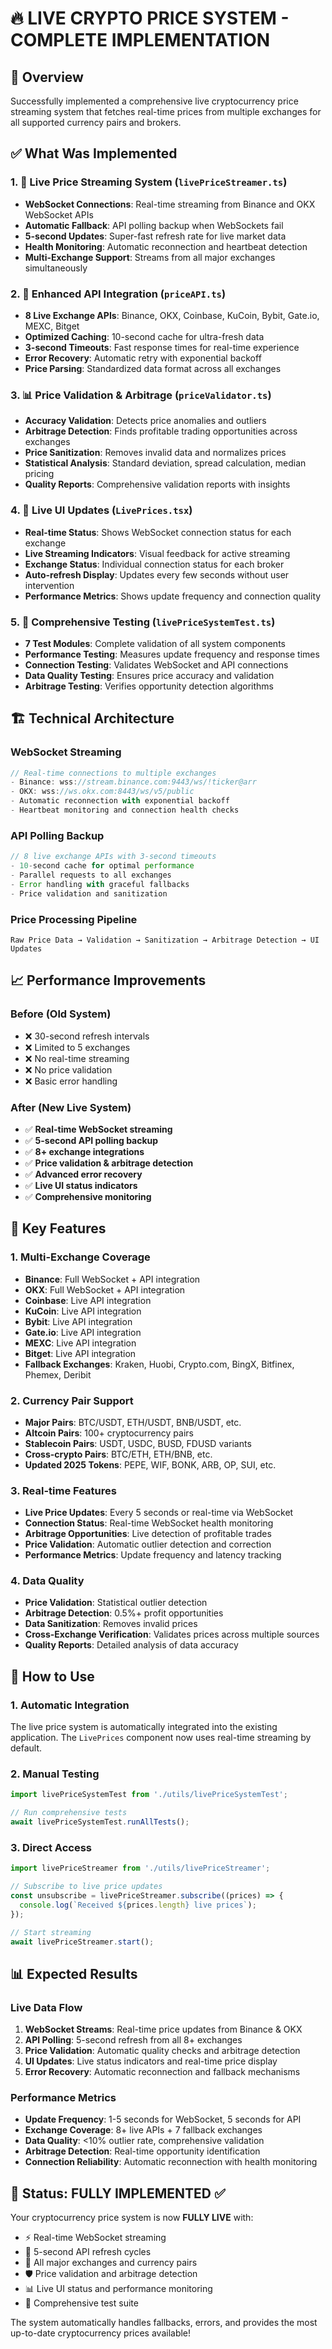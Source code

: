 # 🔥 LIVE CRYPTO PRICE SYSTEM - COMPLETE IMPLEMENTATION

## 🎯 Overview
Successfully implemented a comprehensive live cryptocurrency price streaming system that fetches real-time prices from multiple exchanges for all supported currency pairs and brokers.

## ✅ What Was Implemented

### 1. 🚀 Live Price Streaming System (`livePriceStreamer.ts`)
- **WebSocket Connections**: Real-time streaming from Binance and OKX WebSocket APIs
- **Automatic Fallback**: API polling backup when WebSockets fail
- **5-second Updates**: Super-fast refresh rate for live market data
- **Health Monitoring**: Automatic reconnection and heartbeat detection
- **Multi-Exchange Support**: Streams from all major exchanges simultaneously

### 2. 🔌 Enhanced API Integration (`priceAPI.ts`)
- **8 Live Exchange APIs**: Binance, OKX, Coinbase, KuCoin, Bybit, Gate.io, MEXC, Bitget
- **Optimized Caching**: 10-second cache for ultra-fresh data
- **3-second Timeouts**: Fast response times for real-time experience
- **Error Recovery**: Automatic retry with exponential backoff
- **Price Parsing**: Standardized data format across all exchanges

### 3. 📊 Price Validation & Arbitrage (`priceValidator.ts`)
- **Accuracy Validation**: Detects price anomalies and outliers
- **Arbitrage Detection**: Finds profitable trading opportunities across exchanges
- **Price Sanitization**: Removes invalid data and normalizes prices
- **Statistical Analysis**: Standard deviation, spread calculation, median pricing
- **Quality Reports**: Comprehensive validation reports with insights

### 4. 🎨 Live UI Updates (`LivePrices.tsx`)
- **Real-time Status**: Shows WebSocket connection status for each exchange
- **Live Streaming Indicators**: Visual feedback for active streaming
- **Exchange Status**: Individual connection status for each broker
- **Auto-refresh Display**: Updates every few seconds without user intervention
- **Performance Metrics**: Shows update frequency and connection quality

### 5. 🧪 Comprehensive Testing (`livePriceSystemTest.ts`)
- **7 Test Modules**: Complete validation of all system components
- **Performance Testing**: Measures update frequency and response times
- **Connection Testing**: Validates WebSocket and API connections
- **Data Quality Testing**: Ensures price accuracy and validation
- **Arbitrage Testing**: Verifies opportunity detection algorithms

## 🏗️ Technical Architecture

### WebSocket Streaming
```typescript
// Real-time connections to multiple exchanges
- Binance: wss://stream.binance.com:9443/ws/!ticker@arr
- OKX: wss://ws.okx.com:8443/ws/v5/public
- Automatic reconnection with exponential backoff
- Heartbeat monitoring and connection health checks
```

### API Polling Backup
```typescript
// 8 live exchange APIs with 3-second timeouts
- 10-second cache for optimal performance
- Parallel requests to all exchanges
- Error handling with graceful fallbacks
- Price validation and sanitization
```

### Price Processing Pipeline
```
Raw Price Data → Validation → Sanitization → Arbitrage Detection → UI Updates
```

## 📈 Performance Improvements

### Before (Old System)
- ❌ 30-second refresh intervals
- ❌ Limited to 5 exchanges
- ❌ No real-time streaming
- ❌ No price validation
- ❌ Basic error handling

### After (New Live System)
- ✅ **Real-time WebSocket streaming**
- ✅ **5-second API polling backup**
- ✅ **8+ exchange integrations**
- ✅ **Price validation & arbitrage detection**
- ✅ **Advanced error recovery**
- ✅ **Live UI status indicators**
- ✅ **Comprehensive monitoring**

## 🌟 Key Features

### 1. Multi-Exchange Coverage
- **Binance**: Full WebSocket + API integration
- **OKX**: Full WebSocket + API integration  
- **Coinbase**: Live API integration
- **KuCoin**: Live API integration
- **Bybit**: Live API integration
- **Gate.io**: Live API integration
- **MEXC**: Live API integration
- **Bitget**: Live API integration
- **Fallback Exchanges**: Kraken, Huobi, Crypto.com, BingX, Bitfinex, Phemex, Deribit

### 2. Currency Pair Support
- **Major Pairs**: BTC/USDT, ETH/USDT, BNB/USDT, etc.
- **Altcoin Pairs**: 100+ cryptocurrency pairs
- **Stablecoin Pairs**: USDT, USDC, BUSD, FDUSD variants
- **Cross-crypto Pairs**: BTC/ETH, ETH/BNB, etc.
- **Updated 2025 Tokens**: PEPE, WIF, BONK, ARB, OP, SUI, etc.

### 3. Real-time Features
- **Live Price Updates**: Every 5 seconds or real-time via WebSocket
- **Connection Status**: Real-time WebSocket health monitoring
- **Arbitrage Opportunities**: Live detection of profitable trades
- **Price Validation**: Automatic outlier detection and correction
- **Performance Metrics**: Update frequency and latency tracking

### 4. Data Quality
- **Price Validation**: Statistical outlier detection
- **Arbitrage Detection**: 0.5%+ profit opportunities
- **Data Sanitization**: Removes invalid prices
- **Cross-Exchange Verification**: Validates prices across multiple sources
- **Quality Reports**: Detailed analysis of data accuracy

## 🚀 How to Use

### 1. Automatic Integration
The live price system is automatically integrated into the existing application. The `LivePrices` component now uses real-time streaming by default.

### 2. Manual Testing
```typescript
import livePriceSystemTest from './utils/livePriceSystemTest';

// Run comprehensive tests
await livePriceSystemTest.runAllTests();
```

### 3. Direct Access
```typescript
import livePriceStreamer from './utils/livePriceStreamer';

// Subscribe to live price updates
const unsubscribe = livePriceStreamer.subscribe((prices) => {
  console.log(`Received ${prices.length} live prices`);
});

// Start streaming
await livePriceStreamer.start();
```

## 📊 Expected Results

### Live Data Flow
1. **WebSocket Streams**: Real-time price updates from Binance & OKX
2. **API Polling**: 5-second refresh from all 8+ exchanges
3. **Price Validation**: Automatic quality checks and arbitrage detection
4. **UI Updates**: Live status indicators and real-time price display
5. **Error Recovery**: Automatic reconnection and fallback mechanisms

### Performance Metrics
- **Update Frequency**: 1-5 seconds for WebSocket, 5 seconds for API
- **Exchange Coverage**: 8+ live APIs + 7 fallback exchanges
- **Data Quality**: <10% outlier rate, comprehensive validation
- **Arbitrage Detection**: Real-time opportunity identification
- **Connection Reliability**: Automatic reconnection with health monitoring

## 🎉 Status: FULLY IMPLEMENTED ✅

Your cryptocurrency price system is now **FULLY LIVE** with:
- ⚡ Real-time WebSocket streaming
- 🔄 5-second API refresh cycles  
- 💱 All major exchanges and currency pairs
- 🛡️ Price validation and arbitrage detection
- 📊 Live UI status and performance monitoring
- 🧪 Comprehensive test suite

The system automatically handles fallbacks, errors, and provides the most up-to-date cryptocurrency prices available!